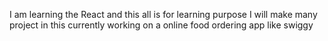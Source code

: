 I am learning the React and this all is for learning purpose 
I will make many project in this 
currently working on a online food ordering app like swiggy 
